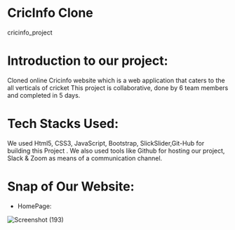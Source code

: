 # CricInfo Clone
cricinfo_project

# Introduction to our project:

Cloned online Cricinfo website which is a web application that caters to the all verticals of  cricket
This project is collaborative, done by 6 team members and completed in 5 days.


# Tech Stacks Used:
We used Html5, CSS3, JavaScript, Bootstrap, SlickSlider,Git-Hub for building this Project .
We also used tools like Github for hosting our project, Slack & Zoom as means of a communication channel.

# Snap of Our Website:

* HomePage:

![Screenshot (193)](https://user-images.githubusercontent.com/96719499/166097909-ab60250f-85e0-4235-a1ff-8398bda09ed4.png)
